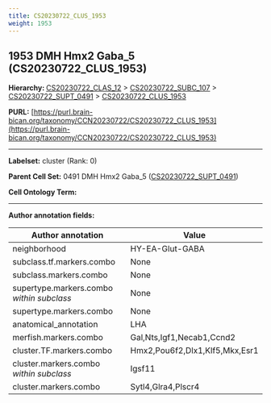 ```yaml
---
title: CS20230722_CLUS_1953
weight: 1953
---
```

## 1953 DMH Hmx2 Gaba_5 (CS20230722_CLUS_1953)
<b>Hierarchy: </b>
[CS20230722_CLAS_12](../CS20230722_CLAS_12) >
[CS20230722_SUBC_107](../CS20230722_SUBC_107) >
[CS20230722_SUPT_0491](../CS20230722_SUPT_0491) >
[CS20230722_CLUS_1953](../CS20230722_CLUS_1953)

**PURL:** [https://purl.brain-bican.org/taxonomy/CCN20230722/CS20230722_CLUS_1953](https://purl.brain-bican.org/taxonomy/CCN20230722/CS20230722_CLUS_1953)

---


**Labelset:** cluster (Rank: 0)

**Parent Cell Set:** 0491 DMH Hmx2 Gaba_5 ([CS20230722_SUPT_0491](../CS20230722_SUPT_0491))



**Cell Ontology Term:** 

[MARKER GENES.]: #


---

[TRANSFERRED ANNOTATIONS.]: #


[AUTHOR ANNOTATION FIELDS.]: #


**Author annotation fields:**

| Author annotation | Value |
|-------------------|-------|
|neighborhood|HY-EA-Glut-GABA|
|subclass.tf.markers.combo|None|
|subclass.markers.combo|None|
|supertype.markers.combo _within subclass_|None|
|supertype.markers.combo|None|
|anatomical_annotation|LHA|
|merfish.markers.combo|Gal,Nts,Igf1,Necab1,Ccnd2|
|cluster.TF.markers.combo|Hmx2,Pou6f2,Dlx1,Klf5,Mkx,Esr1|
|cluster.markers.combo _within subclass_|Igsf11|
|cluster.markers.combo|Sytl4,Glra4,Plscr4|
